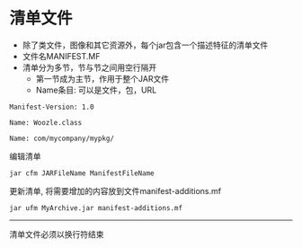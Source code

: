 # 清单文件

- 除了类文件，图像和其它资源外，每个jar包含一个描述特征的清单文件
- 文件名MANIFEST.MF
- 清单分为多节，节与节之间用空行隔开
  - 第一节成为主节，作用于整个JAR文件
  - Name条目: 可以是文件，包，URL

```
Manifest-Version: 1.0

Name: Woozle.class

Name: com/mycompany/mypkg/
```

编辑清单

```shell
jar cfm JARFileName ManifestFileName
```

更新清单, 将需要增加的内容放到文件manifest-additions.mf

```shell
jar ufm MyArchive.jar manifest-additions.mf
```

***

清单文件必须以换行符结束

